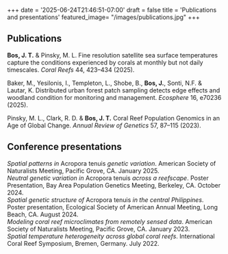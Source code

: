 +++
date = '2025-06-24T21:46:51-07:00'
draft = false
title = 'Publications and presentations'
featured_image=  "/images/publications.jpg"
+++

## Publications

**Bos, J. T.** & Pinsky, M. L. Fine resolution satellite sea surface temperatures capture the conditions experienced by corals at monthly but not daily timescales. *Coral Reefs* 44, 423–434 (2025).

Baker, M., Yesilonis, I., Templeton, L., Shobe, B., **Bos, J.**, Sonti, N.F. & Lautar, K.  Distributed urban forest patch sampling detects edge effects and woodland condition for monitoring and management. *Ecosphere* 16, e70236 (2025).

Pinsky, M. L., Clark, R. D. & **Bos, J. T.** Coral Reef Population Genomics in an Age of Global Change. *Annual Review of Genetics* 57, 87–115 (2023).

## Conference presentations

*Spatial patterns in* Acropora tenuis *genetic variation*. American Society of Naturalists Meeting, Pacific Grove, CA. January 2025.\
*Neutral genetic variation in* Acropora tenuis *across a reefscape*. Poster Presentation, Bay Area Population Genetics Meeting, Berkeley, CA. October 2024.\
*Spatial genetic structure of* Acropora tenuis *in the central Philippines*. Poster presentation, Ecological Society of American Annual Meeting, Long Beach, CA. August 2024.\
*Modeling coral reef microclimates from remotely sensed data*. American Society of Naturalists Meeting, Pacific Grove, CA. January 2023.\
*Spatial temperature heterogeneity across global coral reefs*. International Coral Reef Symposium, Bremen, Germany. July 2022. 